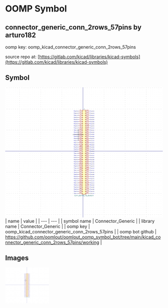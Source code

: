 # OOMP Symbol  
## connector_generic_conn_2rows_57pins  by arturo182  
  
oomp key: oomp_kicad_connector_generic_conn_2rows_57pins  
  
source repo at: [https://gitlab.com/kicad/libraries/kicad-symbols](https://gitlab.com/kicad/libraries/kicad-symbols)  
## Symbol  
  
[![working.png](working_600.png)](working.png)  
| name | value | 
| --- | --- | 
| symbol name | Connector_Generic | 
| library name | Connector_Generic | 
| oomp key | oomp_kicad_connector_generic_conn_2rows_57pins | 
| oomp bot github | https://github.com/oomlout/oomlout_oomp_symbol_bot/tree/main/kicad_connector_generic_conn_2rows_57pins/working | 
## Images  
  
[![working.png](working_140.png)](working.png)  
